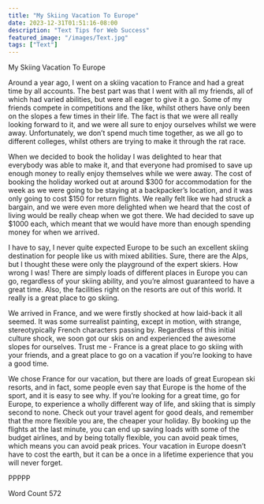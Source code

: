 ```yaml
---
title: "My Skiing Vacation To Europe"
date: 2023-12-31T01:51:16-08:00
description: "Text Tips for Web Success"
featured_image: "/images/Text.jpg"
tags: ["Text"]
---
```


My Skiing Vacation To Europe

Around a year ago, I went on a skiing vacation to France and had a great time by all accounts. The best part was that I went with all my friends, all of which had varied abilities, but were all eager to give it a go. Some of my friends compete in competitions and the like, whilst others have only been on the slopes a few times in their life. The fact is that we were all really looking forward to it, and we were all sure to enjoy ourselves whilst we were away. Unfortunately, we don’t spend much time together, as we all go to different colleges, whilst others are trying to make it through the rat race. 

When we decided to book the holiday I was delighted to hear that everybody was able to make it, and that everyone had promised to save up enough money to really enjoy themselves while we were away. The cost of booking the holiday worked out at around $300 for accommodation for the week as we were going to be staying at a backpacker’s location, and it was only going to cost $150 for return flights. We really felt like we had struck a bargain, and we were even more delighted when we heard that the cost of living would be really cheap when we got there. We had decided to save up $1000 each, which meant that we would have more than enough spending money for when we arrived. 

I have to say, I never quite expected Europe to be such an excellent skiing destination for people like us with mixed abilities.  Sure, there are the Alps, but I thought these were only the playground of the expert skiers.  How wrong I was!  There are simply loads of different places in Europe you can go, regardless of your skiing ability, and you’re almost guaranteed to have a great time.  Also, the facilities right on the resorts are out of this world.  It really is a great place to go skiing.

We arrived in France, and we were firstly shocked at how laid-back it all seemed.  It was some surrealist painting, except in motion, with strange, stereotypically French characters passing by.  Regardless of this initial culture shock, we soon got our skis on and experienced the awesome slopes for ourselves.  Trust me - France is a great place to go skiing with your friends, and a great place to go on a vacation if you’re looking to have a good time.

We chose France for our vacation, but there are loads of great European ski resorts, and in fact, some people even say that Europe is the home of the sport, and it is easy to see why.  If you’re looking for a great time, go for Europe, to experience a wholly different way of life, and skiing that is simply second to none.  Check out your travel agent for good deals, and remember that the more flexible you are, the cheaper your holiday.  By booking up the flights at the last minute, you can end up saving loads with some of the budget airlines, and by being totally flexible, you can avoid peak times, which means you can avoid peak prices.  Your vacation in Europe doesn’t have to cost the earth, but it can be a once in a lifetime experience that you will never forget.


PPPPP  

Word Count 572


